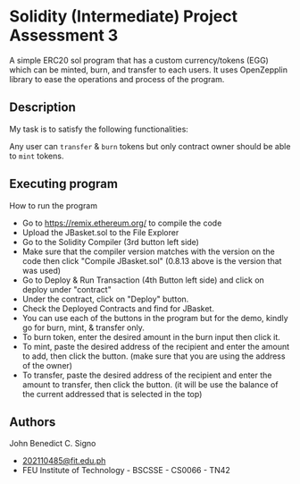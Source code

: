 # Solidity (Intermediate) Project Assessment 3

A simple ERC20 sol program that has a custom currency/tokens (EGG) which can be minted, burn, and transfer to each users. It uses OpenZepplin library to ease the operations and process of the program.

## Description

My task is to satisfy the following functionalities:

Any user can `transfer` & `burn` tokens but only contract owner should be able to `mint` tokens.

## Executing program

How to run the program
* Go to https://remix.ethereum.org/ to compile the code
* Upload the JBasket.sol to the File Explorer
* Go to the Solidity Compiler (3rd button left side)
* Make sure that the compiler version matches with the version on the code then click "Compile JBasket.sol" (0.8.13 above is the version that was used)
* Go to Deploy & Run Transaction (4th Button left side) and click on deploy under "contract"
* Under the contract, click on "Deploy" button.
* Check the Deployed Contracts and find for JBasket.
* You can use each of the buttons in the program but for the demo, kindly go for burn, mint, & transfer only.
* To burn token, enter the desired amount in the burn input then click it.
* To mint, paste the desired address of the recipient and enter the amount to add, then click the button. (make sure that you are using the address of the owner)
* To transfer, paste the desired address of the recipient and enter the amount to transfer, then click the button. (it will be use the balance of the current addressed that is selected in the top)
  
## Authors

John Benedict C. Signo
- 202110485@fit.edu.ph
- FEU Institute of Technology - BSCSSE - CS0066 - TN42
